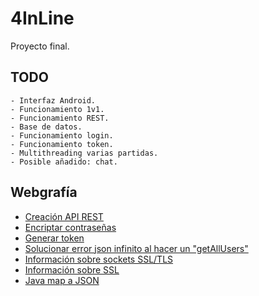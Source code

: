 # 4InLine

Proyecto final.

## TODO

    - Interfaz Android.
    - Funcionamiento 1v1.
    - Funcionamiento REST.
    - Base de datos.
    - Funcionamiento login.
    - Funcionamiento token.
    - Multithreading varias partidas.
    - Posible añadido: chat.

## Webgrafía

-   [Creación API REST](https://www.youtube.com/watch?v=vTu2HQrXtyw)
-   [Encriptar contraseñas](https://www.javatpoint.com/how-to-encrypt-password-in-java)
-   [Generar token](https://stackoverflow.com/questions/13992972/how-to-create-a-authentication-token-using-java)
-   [Solucionar error json infinito al hacer un "getAllUsers"](https://stackoverflow.com/questions/47693110/could-not-write-json-infinite-recursion-stackoverflowerror-nested-exception)
-   [Información sobre sockets SSL/TLS](https://docs.oracle.com/en/java/javase/11/security/java-secure-socket-extension-jsse-reference-guide.html#GUID-F069F4ED-DF2C-4B3B-90FB-F89E700CF21A)
-   [Información sobre SSL](https://www.cloudflare.com/es-es/learning/ssl/what-is-ssl/)
-   [Java map a JSON](https://devqa.io/how-to-convert-java-map-to-json/)
